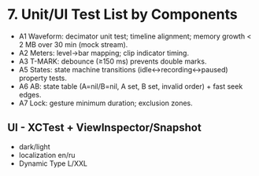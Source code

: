 # 7. Unit/UI Test List by Components

- A1 Waveform: decimator unit test; timeline alignment; memory growth < 2 MB over 30 min (mock stream).
- A2 Meters: level→bar mapping; clip indicator timing.
- A3 T-MARK: debounce (≥150 ms) prevents double marks.
- A5 States: state machine transitions (idle↔recording↔paused) property tests.
- A6 AB: state table (A=nil/B=nil, A set, B set, invalid order) + fast seek edges.
- A7 Lock: gesture minimum duration; exclusion zones.

## UI - XCTest + ViewInspector/Snapshot

- dark/light
- localization en/ru
- Dynamic Type L/XXL